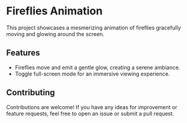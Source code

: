 # Fireflies Animation

This project showcases a mesmerizing animation of fireflies gracefully moving and glowing around the screen.

## Features

- Fireflies move and emit a gentle glow, creating a serene ambiance.
- Toggle full-screen mode for an immersive viewing experience.

## Contributing

Contributions are welcome! If you have any ideas for improvement or feature requests, feel free to open an issue or submit a pull request.
